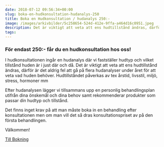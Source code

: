 ```yaml
---
date: 2018-07-12 09:56:34+00:00
slug: boka-en-hudkonsultation-hudanalys-250
title: Boka en Hudkonsultation / hudanalys 250:-
image: /images/arkivbilder/5c258654-524d-412e-9ffa-a464d16c0951.jpeg
description: Det är viktigt att veta att ens hudtillstånd ändras, därför är det aldrig fel att gå på flera hudanalyser under året för att veta vad huden behöver.
tags: 
---
```

### För endast 250:- får du en hudkonsultation hos oss!

I hudkonsultationen ingår en hudanalys där vi fastställer hudtyp och vilket tillstånd huden är i just där och då. Det är viktigt att veta att ens hudtillstånd ändras, därför är det aldrig fel att gå på flera hudanalyser under året för att veta vad huden behöver. Hudtillståndet påverkas av tex årstid, livsstil, miljö, stress, hormoner mm

Efter hudanalysen lägger vi tillsammans upp en personlig behandlingsplan utifrån dina önskemål och dina behov samt rekommenderar produkter som passar din hudtyp och tillstånd.

Det finns inget krav på att man måste boka in en behandling efter konsultationen men om man vill det så dras konsultationspriset av på den första behandlingen.

Välkommen!

[Till Bokning](http://pipershudvard.com/kontakta-oss/)
